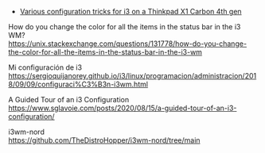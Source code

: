 * [Various configuration tricks for i3 on a Thinkpad X1 Carbon 4th gen](https://github.com/alberto-santini/i3-configuration-x1/blob/master/README.md)

How do you change the color for all the items in the status bar in the i3 WM?  
https://unix.stackexchange.com/questions/131778/how-do-you-change-the-color-for-all-the-items-in-the-status-bar-in-the-i3-wm

Mi configuración de i3  
https://sergioquijanorey.github.io/i3/linux/programacion/administracion/2018/09/09/configuraci%C3%B3n-i3wm.html

A Guided Tour of an i3 Configuration  
https://www.sglavoie.com/posts/2020/08/15/a-guided-tour-of-an-i3-configuration/

i3wm-nord  
https://github.com/TheDistroHopper/i3wm-nord/tree/main

